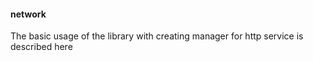 #### network
The basic usage of the library with creating manager for http service is described here
